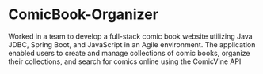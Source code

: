 # ComicBook-Organizer

Worked in a team to develop a full-stack comic book website utilizing Java JDBC, Spring Boot, and JavaScript in an Agile environment. The application enabled users to create and manage collections of comic books, organize their collections, and search for comics online using the ComicVine API
